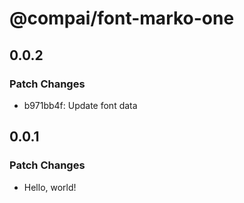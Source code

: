 # @compai/font-marko-one

## 0.0.2

### Patch Changes

- b971bb4f: Update font data

## 0.0.1

### Patch Changes

- Hello, world!
